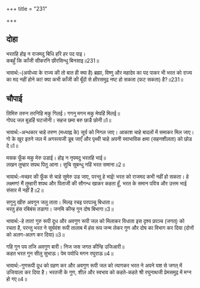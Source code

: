 +++
title = "231"

+++
## दोहा
भरतहि होइ न राजमदु बिधि हरि हर पद पाइ।  
कबहुँ कि काँजी सीकरनि छीरसिन्धु बिनसाइ॥231॥  

भावार्थ:-(अयोध्या के राज्य की तो बात ही क्या है) ब्रह्मा, विष्णु और महादेव का पद पाकर भी भरत को राज्य का मद नहीं होने का! क्या कभी काँजी की बूँदों से क्षीरसमुद्र नष्ट हो सकता (फट सकता) है?॥231॥  




## चौपाई
तिमिरु तरुन तरनिहि मकु गिलई। गगनु मगन मकु मेघहिं मिलई॥  
गोपद जल बूडहिं घटजोनी। सहज छमा बरु छाडै छोनी॥1॥  

भावार्थ:-अन्धकार चाहे तरुण (मध्याह्न के) सूर्य को निगल जाए। आकाश चाहे बादलों में समाकर मिल जाए। गो के खुर इतने जल में अगस्त्यजी डूब जाएँ और पृथ्वी चाहे अपनी स्वाभाविक क्षमा (सहनशीलता) को छोड दे॥1॥  

मसक फूँक मकु मेरु उडाई। होइ न नृपमदु भरतहि भाई॥  
लखन तुम्हार सपथ पितु आना। सुचि सुबन्धु नहिं भरत समाना॥2॥  

भावार्थ:-मच्छर की फूँक से चाहे सुमेरु उड जाए, परन्तु हे भाई! भरत को राजमद कभी नहीं हो सकता। हे लक्ष्मण! मैं तुम्हारी शपथ और पिताजी की सौगन्ध खाकर कहता हूँ, भरत के समान पवित्र और उत्तम भाई संसार में नहीं है॥2॥  

सगुनु खीरु अवगुन जलु ताता। मिलइ रचइ परपञ्चु बिधाता॥  
भरतु हंस रबिबंस तडागा। जनमि कीन्ह गुन दोष बिभागा॥3॥  

भावार्थ:-हे तात! गुरु रूपी दूध और अवगुण रूपी जल को मिलाकर विधाता इस दृश्य प्रपञ्च (जगत्‌) को रचता है, परन्तु भरत ने सूर्यवंश रूपी तालाब में हंस रूप जन्म लेकर गुण और दोष का विभाग कर दिया (दोनों को अलग-अलग कर दिया)॥3॥  

गहि गुन पय तजि अवगुण बारी। निज जस जगत कीन्हि उजिआरी॥  
कहत भरत गुन सीलु सुभाऊ। पेम पयोधि मगन रघुराऊ॥4॥  

भावार्थ:-गुणरूपी दूध को ग्रहण कर और अवगुण रूपी जल को त्यागकर भरत ने अपने यश से जगत्‌ में उजियाला कर दिया है। भरतजी के गुण, शील और स्वभाव को कहते-कहते श्री रघुनाथजी प्रेमसमुद्र में मग्न हो गए॥4॥  

